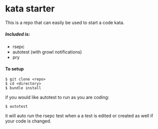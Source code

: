 kata starter
================

This is a repo that can easily be used to start a code kata.

##### Included is:

- rsepc
- autotest (with growl notifications)
- pry

#### To setup

```
$ git clone <repo>
$ cd <directory>
$ bundle install
```

if you would like autotest to run as you are coding:

```
$ autotest
```
it will auto run the rsepc test when a a test is edited or created as well
if your code is changed.
